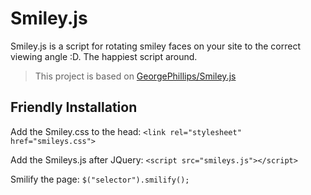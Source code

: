 # Smiley.js

Smiley.js is a script for rotating smiley faces on your site to the correct viewing angle :D. The happiest script around.

> This project is based on [GeorgePhillips/Smiley.js](https://github.com/GeorgePhillips/Smiley.js)

## Friendly Installation

Add the Smiley.css to the head: `<link rel="stylesheet" href="smileys.css">`

Add the Smileys.js after JQuery: `<script src="smileys.js"></script>`

Smilify the page: 
`$("selector").smilify();`

